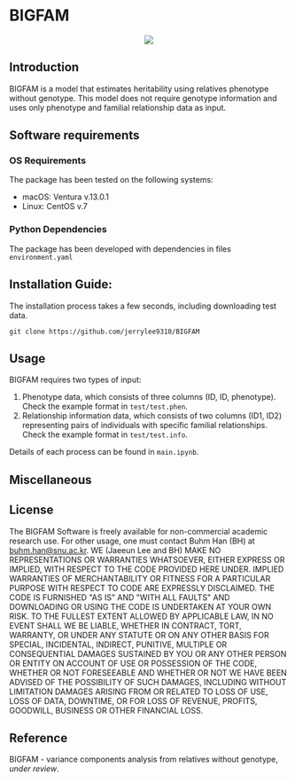 # BIGFAM

<p align="center">
<img src="./notebook/Fig1.png">
<!-- width="800" height="180"/></p> -->
<!-- ![Method overview](./pic/test1.png){: width="100%" height="100%"} -->

## Introduction

BIGFAM is a model that estimates heritability using relatives phenotype without genotype.
This model does not require genotype information and uses only phenotype and familial relationship data as input.

## Software requirements

### OS Requirements

The package has been tested on the following systems:

- macOS: Ventura v.13.0.1
- Linux: CentOS v.7

### Python Dependencies

The package has been developed with dependencies in files `environment.yaml`


## Installation Guide:

The installation process takes a few seconds, including downloading test data.

```
git clone https://github.com/jerrylee9310/BIGFAM
```

## Usage

BIGFAM requires two types of input:

1. Phenotype data, which consists of three columns (ID, ID, phenotype). Check the example format in `test/test.phen`.
2. Relationship information data, which consists of two columns (ID1, ID2) representing pairs of individuals with specific familial relationships. Check the example format in `test/test.info`.

Details of each process can be found in `main.ipynb`.

## Miscellaneous


## License
The BIGFAM Software is freely available for non-commercial academic research use. For other usage, one must contact Buhm Han (BH) at buhm.han@snu.ac.kr. WE (Jaeeun Lee and BH) MAKE NO REPRESENTATIONS OR WARRANTIES WHATSOEVER, EITHER EXPRESS OR IMPLIED, WITH RESPECT TO THE CODE PROVIDED HERE UNDER. IMPLIED WARRANTIES OF MERCHANTABILITY OR FITNESS FOR A PARTICULAR PURPOSE WITH RESPECT TO CODE ARE EXPRESSLY DISCLAIMED. THE CODE IS FURNISHED "AS IS" AND "WITH ALL FAULTS" AND DOWNLOADING OR USING THE CODE IS UNDERTAKEN AT YOUR OWN RISK. TO THE FULLEST EXTENT ALLOWED BY APPLICABLE LAW, IN NO EVENT SHALL WE BE LIABLE, WHETHER IN CONTRACT, TORT, WARRANTY, OR UNDER ANY STATUTE OR ON ANY OTHER BASIS FOR SPECIAL, INCIDENTAL, INDIRECT, PUNITIVE, MULTIPLE OR CONSEQUENTIAL DAMAGES SUSTAINED BY YOU OR ANY OTHER PERSON OR ENTITY ON ACCOUNT OF USE OR POSSESSION OF THE CODE, WHETHER OR NOT FORESEEABLE AND WHETHER OR NOT WE HAVE BEEN ADVISED OF THE POSSIBILITY OF SUCH DAMAGES, INCLUDING WITHOUT LIMITATION DAMAGES ARISING FROM OR RELATED TO LOSS OF USE, LOSS OF DATA, DOWNTIME, OR FOR LOSS OF REVENUE, PROFITS, GOODWILL, BUSINESS OR OTHER FINANCIAL LOSS.

## Reference
BIGFAM - variance components analysis from relatives without genotype, _under review_.